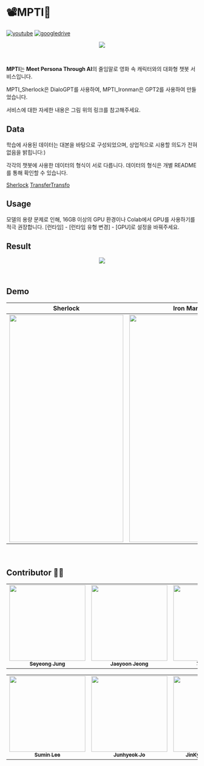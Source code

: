 # 📽MPTI💬

[![youtube](https://img.shields.io/badge/Youtube-Link-red)](https://www.youtube.com/watch?v=scf4inappd0)
[![googledrive](https://img.shields.io/badge/report-Link-lightgrey)](https://drive.google.com/file/d/1nOoLmBtZVpWTP0ulrS6AYi4XEp5voJbB/view?usp=sharing)

<p align="center"><img src="https://user-images.githubusercontent.com/68625698/125901312-d549f7e1-e7da-4b35-9ba7-aa4ddff46e40.PNG"></p>
<br>

**MPTI**는 **Meet Persona Through AI**의 줄임말로 영화 속 캐릭터와의 대화형 챗봇 서비스입니다.

MPTI_Sherlock은 DialoGPT를 사용하여, MPTI_Ironman은 GPT2를 사용하여 만들었습니다.

서비스에 대한 자세한 내용은 그림 위의 링크를 참고해주세요.

## Data

학습에 사용된 데이터는 대본을 바탕으로 구성되었으며, 상업적으로 시용할 의도가 전혀 없음을 밝힙니다:)

각각의 챗봇에 사용한 데이터의 형식이 서로 다릅니다. 데이터의 형식은 개별 README를 통해 확인할 수 있습니다.

[Sherlock]()
[TransferTransfo]()



## Usage

모델의 용량 문제로 인해, 16GB 이상의 GPU 환경이나 Colab에서 GPU를 사용하기를 적극 권장합니다. [런타임] - [런타임 유형 변경] - [GPU]로 설정을 바꿔주세요.



## Result

<p align="center"><img src="https://user-images.githubusercontent.com/68625698/125901038-09626877-2371-423e-8533-bbec6a1880f2.PNG"></p>
<br>

## Demo

| Sherlock | Iron Man |
|---|---|
|<img src="images/sherlock_sample.gif" width="300" height="600">|<img src="images/ironman_sample.gif" width="300" height="600">|
<br>

## Contributor 🕵️‍♂️
<!-- ALL-CONTRIBUTORS-LIST:START - Do not remove or modify this section -->
<!-- prettier-ignore-start -->
<!-- markdownlint-disable -->

<table>
  <tr>
    <td align="center"><a href="https://github.com/Seyoung-Jung"><img src="https://user-images.githubusercontent.com/68625698/125892690-46621db4-d033-4fa3-a320-eceb52610eb8.jpg" width="200" height="200"><br /><sub><b>Seyeong Jung</b></sub></td>
    <td align="center"><a href="https://github.com/Jeong-JaeYoon"><img src="https://user-images.githubusercontent.com/68625698/125892690-46621db4-d033-4fa3-a320-eceb52610eb8.jpg" width="200" height="200"><br /><sub><b>Jaeyoon Jeong</b></sub></td>
    <td align="center"><a href="https://github.com/Taehee-K"><img src="https://user-images.githubusercontent.com/68625698/125892690-46621db4-d033-4fa3-a320-eceb52610eb8.jpg" width="200" height="200"><br /><sub><b>Taehee Kim</b></sub></td>
  </tr>
</table>

<table>
  <tr>
    <td align="center"><a href="https://github.com/ltnalsxl"><img src="https://user-images.githubusercontent.com/68625698/125892690-46621db4-d033-4fa3-a320-eceb52610eb8.jpg" width="200" height="200"><br /><sub><b>Sumin Lee</b></sub></td>
    <td align="center"><a href="https://github.com/Junhyeok1015"><img src="https://user-images.githubusercontent.com/68625698/125892690-46621db4-d033-4fa3-a320-eceb52610eb8.jpg" width="200" height="200"><br /><sub><b>Junhyeok Jo</b></sub></td>
    <td align="center"><a href="https://github.com/hbjk0305"><img src="https://user-images.githubusercontent.com/68625698/125892690-46621db4-d033-4fa3-a320-eceb52610eb8.jpg" width="200" height="200"><br /><sub><b>JinKyeong Hwangbo</b></sub></td>
  </tr>
</table>
